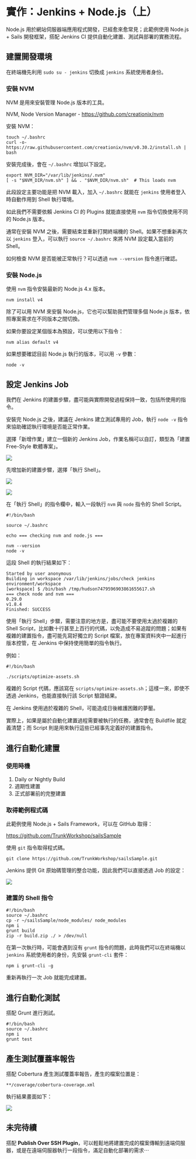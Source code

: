 實作：Jenkins + Node.js（上）
===========================

Node.js 用於網站伺服器端應用程式開發，已經愈來愈常見；此範例使用 Node.js + Sails 開發框架，搭配 Jenkins CI 提供自動化建置、測試與部署的實務流程。

建置開發環境
-----------

在終端機先利用 `sudo su - jenkins` 切換成 `jenkins` 系統使用者身份。

### 安裝 NVM

NVM 是用來安裝管理 Node.js 版本的工具。

NVM, Node Version Manager - https://github.com/creationix/nvm

安裝 NVM：

```
touch ~/.bashrc
curl -o- https://raw.githubusercontent.com/creationix/nvm/v0.30.2/install.sh | bash
```

安裝完成後，會在 `~/.bashrc` 增加以下設定。

```
export NVM_DIR="/var/lib/jenkins/.nvm"
[ -s "$NVM_DIR/nvm.sh" ] && . "$NVM_DIR/nvm.sh"  # This loads nvm
```

此段設定主要功能是把 NVM 載入，加入 `~/.bashrc` 就能在 `jenkins` 使用者登入時自動作用到 Shell 執行環境。

如此我們不需要依賴 Jenkins CI 的 Plugins 就能直接使用 `nvm` 指令切換使用不同的 Node.js 版本。

通常在安裝 NVM 之後，需要結束並重新打開終端機的 Shell。如果不想重新再次以 `jenkins` 登入，可以執行 `source ~/.bashrc` 來將 NVM 設定載入當前的 Shell。

如何檢查 NVM 是否能被正常執行？可以透過 `nvm --version` 指令進行確認。

### 安裝 Node.js

使用 `nvm` 指令安裝最新的 Node.js 4.x 版本。

`nvm install v4`

除了可以用 NVM 來安裝 Node.js，它也可以幫助我們管理多個 Node.js 版本，依照專案需求在不同版本之間切換。

如果你要設定某個版本為預設，可以使用以下指令：

`nvm alias default v4`

如果想要確認目前 Node.js 執行的版本，可以用 `-v` 參數：

`node -v`

設定 Jenkins Job
----------------

我們在 Jenkins 的建置步驟，盡可能與實際開發過程保持一致，包括所使用的指令。

安裝完 Node.js 之後，建議在 Jenkins 建立測試專用的 Job，執行 `node -v` 指令來協助確認執行環境是否能正常作業。

選擇「新增作業」建立一個新的 Jenkins Job，作業名稱可以自訂，類型為「建置 Free-Style 軟體專案」。

![](img/nodejs/create-jenkins-job.png)

先增加新的建置步驟，選擇「執行 Shell」。

![](img/setup/env/addBuildStep.png)

![](img/setup/env/shellScript.png)

在「執行 Shell」的指令欄中，輸入一段執行 `nvm` 與 `node` 指令的 Shell Script。

```
#!/bin/bash

source ~/.bashrc

echo === checking nvm and node.js ===

nvm --version
node -v
```

這段 Shell 的執行結果如下：

```
Started by user anonymous
Building in workspace /var/lib/jenkins/jobs/check jenkins environment/workspace
[workspace] $ /bin/bash /tmp/hudson7479596903861655617.sh
=== check node and nvm ===
0.29.0
v1.8.4
Finished: SUCCESS
```

使用「執行 Shell」步驟，需要注意的地方是，盡可能不要使用太過於複雜的 Shell Script，比如數十行甚至上百行的代碼，以免造成不易追蹤的問題；如果有複雜的建置指令，盡可能先寫好獨立的 Script 檔案，放在專案資料夾中一起進行版本控管，在 Jenkins 中保持使用簡單的指令執行。

例如：

```
#!/bin/bash

./scripts/optimize-assets.sh
```

複雜的 Script 代碼，應該寫在 `scripts/optimize-assets.sh`；這樣一來，即使不透過 Jenkins，也能直接執行該 Script 驗證結果。

在 Jenkins 使用過於複雜的 Shell，可能造成日後維護困難的夢靨。

實際上，如果是屬於自動化建置過程需要被執行的任務，通常會在 Buildfile 就定義清楚；而 Script 則是用來執行這些已經事先定義好的建置指令。

進行自動化建置
------------

### 使用時機

1.	Daily or Nightly Build
2.	週期性建置
3.	正式部署前的完整建置

### 取得範例程式碼

此範例使用 Node.js + Sails Framework，可以在 GitHub 取得：

https://github.com/TrunkWorkshop/sailsSample

使用 `git` 指令取得程式碼。

```
git clone https://github.com/TrunkWorkshop/sailsSample.git
```

Jenkins 提供 Git 原始碼管理的整合功能，因此我們可以直接透過 Job 的設定：

![](img/nodejs/set-git-repository.png)

### 建置的 Shell 指令

```
#!/bin/bash
source ~/.bashrc
cp -r ~/sailsSample/node_modules/ node_modules
npm i
grunt build
zip -r build.zip ./ > /dev/null
```

在第一次執行時，可能會遇到沒有 `grunt` 指令的問題，此時我們可以在終端機以 `jenkins` 系統使用者的身份，先安裝 `grunt-cli` 套件：

`npm i grunt-cli -g`

重新再執行一次 Job 就能完成建置。

進行自動化測試
------------

搭配 Grunt 進行測試。

```
#!/bin/bash
source ~/.bashrc
npm i
grunt test
```

產生測試覆蓋率報告
----------------

搭配 Cobertura 產生測試覆蓋率報告，產生的檔案位置是：

```
**/coverage/cobertura-coverage.xml
```

執行結果畫面如下：

![](img/nodejs/old/test/testResult.png)

未完待續
-------

搭配 **Publish Over SSH Plugin**，可以輕鬆地將建置完成的檔案傳輸到遠端伺服器，或是在遠端伺服器執行一段指令，滿足自動化部署的需求⋯